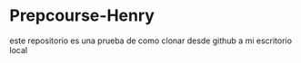 # Prepcourse-Henry
este repositorio es una prueba de como clonar desde github a mi escritorio local
